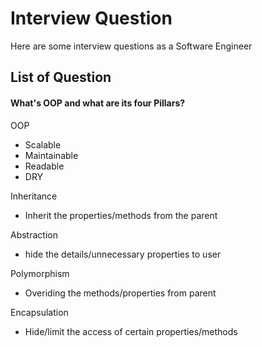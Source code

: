 
# Interview Question
Here are some interview questions as a Software Engineer



## List of Question

#### What's OOP and what are its four Pillars?

OOP
- Scalable
- Maintainable
- Readable
- DRY

Inheritance
- Inherit the properties/methods from the parent

Abstraction
- hide the details/unnecessary properties to user

Polymorphism
- Overiding the methods/properties from parent

Encapsulation
- Hide/limit the access of certain properties/methods

#### 



  
